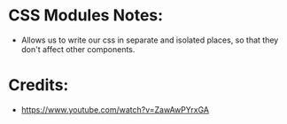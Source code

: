 # CSS Modules Notes:
- Allows us to write our css in separate and isolated places, so that they don't affect other components.

# Credits:
- https://www.youtube.com/watch?v=ZawAwPYrxGA